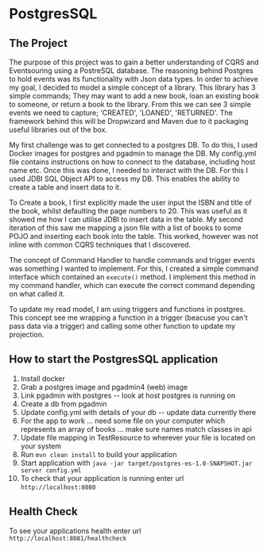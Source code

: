 # PostgresSQL

The Project
---
The purpose of this project was to gain a better understanding of CQRS and Eventsouring using a PostreSQL database. The reasoning behind Postgres to hold events was its functionality with Json data types. In order to achieve my goal, I decided to model a simple concept of a library. This library has 3 simple commands; They may want to add a new book, loan an existing book to someone, or return a book to the library. From this we can see 3 simple events we need to capture; 'CREATED', 'LOANED', 'RETURNED'. The framework behind this will be Dropwizard and Maven due to it packaging useful libraries out of the box.

My first challenge was to get connected to a postgres DB. To do this, I used Docker images for postgres and pgadmin to manage the DB. My config.yml file contains instructions on how to connect to the database, including host name etc. Once this was done, I needed to interact with the DB. For this I used JDBI SQL Object API to access my DB. This enables the ability to create a table and insert data to it.

To Create a book, I first explicitly made the user input the ISBN and title of the book, whilst defaulting the page numbers to 20. This was useful as it showed me how I can utilise JDBI to insert data in the table. My second iteration of this saw me mapping a json file with a list of books to some POJO and inserting each book into the table. This worked, however was not inline with common CQRS techniques that I discovered. 

The concept of Command Handler to handle commands and trigger events was something I wanted to implement. For this, I created a simple command interface which contained an <code>execute()</code> method. I implement this method in my command handler, which can execute the correct command depending on what called it.

To update my read model, I am using triggers and functions in postgres. This concept see me wrapping a function in a trigger (beacuse you can't pass data via a trigger) and calling some other function to update my projection.

How to start the PostgresSQL application
---
1. Install docker
2. Grab a postgres image and pgadmin4 (web) image
3. Link pgadmin with postgres -- look at host postgres is running on
4. Create a db from pgadmin
5. Update config.yml with details of your db -- update data currently there
6. For the app to work ... need some file on your computer which represents an array of books ... make sure names match classes in api
7. Update file mapping in TestResource to wherever your file is located on your system
1. Run `mvn clean install` to build your application
1. Start application with `java -jar target/postgres-es-1.0-SNAPSHOT.jar server config.yml`
1. To check that your application is running enter url `http://localhost:8080`

Health Check
---

To see your applications health enter url `http://localhost:8081/healthcheck`

